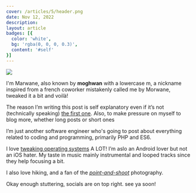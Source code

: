 ```yaml
---
cover: /articles/5/header.png
date: Nov 12, 2022
description: 
layout: article
badges: [{
  color: 'white',
  bg: 'rgba(0, 0, 0, 0.3)',
  content: '#self'
}]
---
```


![](/articles/5/header.png)

I'm Marwane, also known by **moghwan** with a lowercase m, a nickname inspired from a french coworker mistakenly called me by Morwane, tweaked it a bit and voilà!

The reason I’m writing this post is self explanatory even if it’s not (technically speaking) [the first one](https://twitter.com/moghwan/status/1277384050337071106). Also, to make pressure on myself to blog more, whether long posts or short ones

I’m just another software engineer who's going to post about everything related to coding and programming, primarily PHP and ES6.

I love [tweaking operating systems](https://www.deviantart.com/c-mar1/gallery) A LOT! I’m aslo an Android lover but not an iOS hater. My taste in music mainly instrumental and looped tracks since they help focusing a bit.

I also love hiking, and a fan of the *[point-and-shoot](https://www.instagram.com/_moghwan/)* photography.

Okay enough stuttering, socials are on top right. see ya soon!